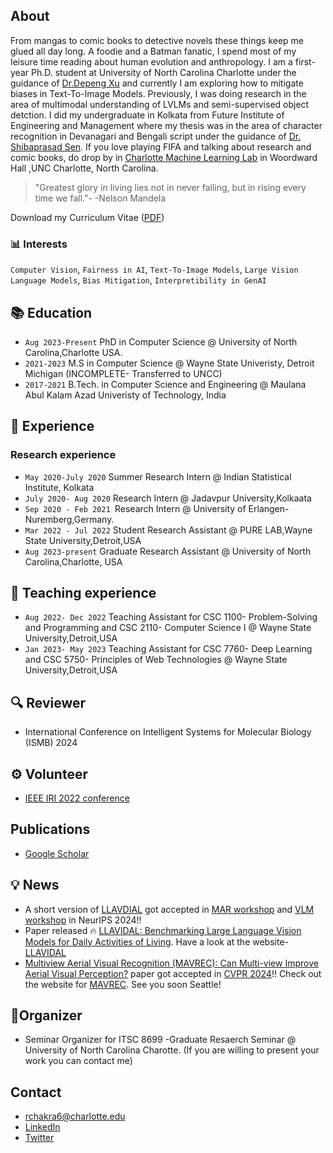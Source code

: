 ## About

From mangas to comic books to detective novels these things keep me glued all day long. A foodie and a Batman fanatic, I spend most of my leisure time reading about human evolution and anthropology. I am a first-year Ph.D. student at University of North Carolina Charlotte under the guidance of [Dr.Depeng Xu](https://webpages.charlotte.edu/dxu7/) and currently I am exploring how to mitigate biases in Text-To-Image Models. Previously, I was doing research in the area of multimodal understanding of LVLMs and semi-supervised object detction. I did my undergraduate in Kolkata from Future Institute of Engineering and Management where my thesis was in the area of character recognition in Devanagari and Bengali script under the guidance of [Dr. Shibaprasad Sen](https://www.cmaterju.in/scholars/shibaprasad-sen). If you love playing FIFA and talking about research and comic books, do drop by in [Charlotte Machine Learning Lab](https://charlotteml.github.io) in Woordward Hall ,UNC Charlotte, North Carolina.
>"Greatest glory in living lies not in never falling, but in rising every time we fall."-
>-Nelson Mandela 


Download my Curriculum Vitae ([PDF](1695867237691.pdf))



### 📊 Interests

 `Computer Vision`, `Fairness in AI`, `Text-To-Image Models`, `Large Vision Language Models`, `Bias Mitigation`, `Interpretibility in GenAI`
 

## 📚 Education
- `Aug 2023-Present` PhD in Computer Science @ University of North Carolina,Charlotte USA.
- `2021-2023` M.S in Computer Science @ Wayne State Univeristy, Detroit Michigan (INCOMPLETE- Transferred to UNCC)
- `2017-2021` B.Tech. in Computer Science and Engineering @ Maulana Abul Kalam Azad Univeristy of Technology, India

## 🔬 Experience
### Research experience
- `May 2020-July 2020` Summer Research Intern @ Indian Statistical Institute, Kolkata
- `July 2020- Aug 2020` Research Intern @ Jadavpur University,Kolkaata
- `Sep 2020 - Feb 2021 `Research Intern @ University of Erlangen-Nuremberg,Germany.
- `Mar 2022 - Jul 2022` Student Research Assistant @ PURE LAB,Wayne State University,Detroit,USA
- `Aug 2023-present` Graduate Research Assistant @ University of North Carolina,Charlotte, USA

## 📝 Teaching experience
- `Aug 2022- Dec 2022` Teaching Assistant for CSC 1100- Problem-Solving and Programming and CSC 2110- Computer Science I @ Wayne State University,Detroit,USA
- `Jan 2023- May 2023` Teaching Assistant for CSC 7760- Deep Learning and CSC 5750- Principles of Web Technologies @ Wayne State University,Detroit,USA

## 🔍 Reviewer
- International Conference on Intelligent Systems for Molecular Biology (ISMB) 2024
  

## ⚙️ Volunteer
- [IEEE IRI 2022 conference](https://homepages.uc.edu/~niunn/IRI22/committee_organizing.html)

  
## Publications
- [Google Scholar](https://scholar.google.com/citations?hl=en&user=39r7ciQAAAAJ&view_op=list_works&sortby=pubdate)
  

## 💡 News 

- A short version of [LLAVDIAL](https://drive.google.com/file/d/1KrCkEWpLn0zsupdiwXFYlsZ3N9tEsKSi/view) got accepted in [MAR workshop](https://marworkshop.github.io/neurips24/) and [VLM workshop](https://video-and-language-workshop-2024.webflow.io) in NeurIPS 2024!!
- Paper released 🔥 [LLAVIDAL: Benchmarking Large Language Vision Models for Daily Activities of Living](https://arxiv.org/abs/2406.09390). Have a look at the website- [LLAVIDAL](https://adl-x.github.io)
- [Multiview Aerial Visual Recognition (MAVREC): Can Multi-view Improve Aerial Visual Perception?](https://arxiv.org/abs/2312.04548) paper got accepted in [CVPR 2024](https://cvpr.thecvf.com)!! Check out the website for [MAVREC](https://mavrec.github.io). See you soon Seattle!


## 📐Organizer
- Seminar Organizer for ITSC 8699 -Graduate Resaerch Seminar  @ University of North Carolina Charotte. (If you are willing to present your work you can contact me)

## Contact
- rchakra6@charlotte.edu
- [LinkedIn](https://www.linkedin.com/in/rajatsubhra-chakraborty-6bb133168/)
- [Twitter](https://twitter.com/Rajat_wayne)


<!--## Test
Display Table in README.md file in Git


| FirstName     | LastName      | City   
| ------------- | ------------- | --------    |
| `John`        | Test1         | `NewYork`   |
| `Bob`         | Test2         | `Toronto`   |
-->

<!--
**iamankan/iamankan** is a ✨ _special_ ✨ repository because its `README.md` (this file) appears on your GitHub profile.

Here are some ideas to get you started:

- 🔭 I’m currently working on ...
- 🌱 I’m currently learning ...
- 👯 I’m looking to collaborate on ...
- 🤔 I’m looking for help with ...
- 💬 Ask me about ...
- 📫 How to reach me: ...
- 😄 Pronouns: ...
- ⚡ Fun fact: ...
-->
